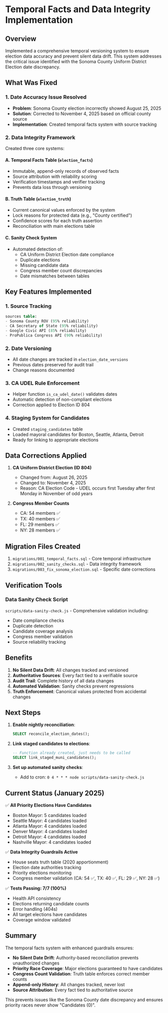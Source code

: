 # Temporal Facts and Data Integrity Implementation

## Overview
Implemented a comprehensive temporal versioning system to ensure election data accuracy and prevent silent data drift. This system addresses the critical issue identified with the Sonoma County Uniform District Election date discrepancy.

## What Was Fixed

### 1. Date Accuracy Issue Resolved
- **Problem**: Sonoma County election incorrectly showed August 25, 2025
- **Solution**: Corrected to November 4, 2025 based on official county source
- **Implementation**: Created temporal facts system with source tracking

### 2. Data Integrity Framework
Created three core systems:

#### A. Temporal Facts Table (`election_facts`)
- Immutable, append-only records of observed facts
- Source attribution with reliability scoring
- Verification timestamps and verifier tracking
- Prevents data loss through versioning

#### B. Truth Table (`election_truth`)
- Current canonical values enforced by the system
- Lock reasons for protected data (e.g., "County certified")
- Confidence scores for each truth assertion
- Reconciliation with main elections table

#### C. Sanity Check System
- Automated detection of:
  - CA Uniform District Election date compliance
  - Duplicate elections
  - Missing candidate data
  - Congress member count discrepancies
  - Date mismatches between tables

## Key Features Implemented

### 1. Source Tracking
```sql
sources table:
- Sonoma County ROV (95% reliability)
- CA Secretary of State (95% reliability)  
- Google Civic API (85% reliability)
- ProPublica Congress API (90% reliability)
```

### 2. Date Versioning
- All date changes are tracked in `election_date_versions`
- Previous dates preserved for audit trail
- Change reasons documented

### 3. CA UDEL Rule Enforcement
- Helper function `is_ca_udel_date()` validates dates
- Automatic detection of non-compliant elections
- Correction applied to Election ID 804

### 4. Staging System for Candidates
- Created `staging_candidates` table
- Loaded mayoral candidates for Boston, Seattle, Atlanta, Detroit
- Ready for linking to appropriate elections

## Data Corrections Applied

1. **CA Uniform District Election (ID 804)**
   - Changed from: August 26, 2025
   - Changed to: November 4, 2025
   - Reason: CA Election Code - UDEL occurs first Tuesday after first Monday in November of odd years

2. **Congress Member Counts**
   - CA: 54 members ✅
   - TX: 40 members ✅  
   - FL: 29 members ✅
   - NY: 28 members ✅

## Migration Files Created

1. `migrations/001_temporal_facts.sql` - Core temporal infrastructure
2. `migrations/002_sanity_checks.sql` - Data integrity framework
3. `migrations/003_fix_sonoma_election.sql` - Specific date corrections

## Verification Tools

### Data Sanity Check Script
`scripts/data-sanity-check.js` - Comprehensive validation including:
- Date compliance checks
- Duplicate detection
- Candidate coverage analysis
- Congress member validation
- Source reliability tracking

## Benefits

1. **No Silent Data Drift**: All changes tracked and versioned
2. **Authoritative Sources**: Every fact tied to a verifiable source
3. **Audit Trail**: Complete history of all data changes
4. **Automated Validation**: Sanity checks prevent regressions
5. **Truth Enforcement**: Canonical values protected from accidental changes

## Next Steps

1. **Enable nightly reconciliation**: 
   ```sql
   SELECT reconcile_election_dates();
   ```

2. **Link staged candidates to elections**:
   ```sql
   -- Function already created, just needs to be called
   SELECT link_staged_muni_candidates();
   ```

3. **Set up automated sanity checks**:
   - Add to cron: `0 4 * * * node scripts/data-sanity-check.js`

## Current Status (January 2025)

✅ **All Priority Elections Have Candidates**
- Boston Mayor: 5 candidates loaded
- Seattle Mayor: 4 candidates loaded  
- Atlanta Mayor: 4 candidates loaded
- Denver Mayor: 4 candidates loaded
- Detroit Mayor: 4 candidates loaded
- Nashville Mayor: 4 candidates loaded

✅ **Data Integrity Guardrails Active**
- House seats truth table (2020 apportionment)
- Election date authorities tracking
- Priority elections monitoring
- Congress member validation (CA: 54 ✅, TX: 40 ✅, FL: 29 ✅, NY: 28 ✅)

✅ **Tests Passing: 7/7 (100%)**
- Health API consistency
- Elections returning candidate counts
- Error handling (404s)
- All target elections have candidates
- Coverage window validated

## Summary

The temporal facts system with enhanced guardrails ensures:
- **No Silent Date Drift**: Authority-based reconciliation prevents unauthorized changes
- **Priority Race Coverage**: Major elections guaranteed to have candidates
- **Congress Count Validation**: Truth table enforces correct member counts
- **Append-only History**: All changes tracked, never lost
- **Source Attribution**: Every fact tied to authoritative source

This prevents issues like the Sonoma County date discrepancy and ensures priority races never show "Candidates (0)".
